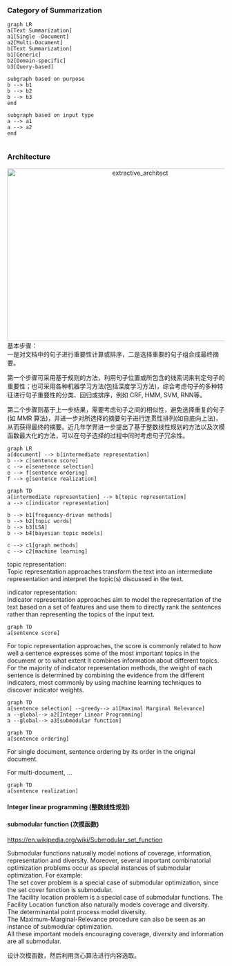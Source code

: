 ### Category of Summarization 

```mermaid
graph LR
a[Text Summarization]
a1[Single -Document]
a2[Multi-Document]
b[Text Summarization]
b1[Generic]
b2[Domain-specific]
b3[Query-based]

subgraph based on purpose
b --> b1
b --> b2
b --> b3
end

subgraph based on input type
a --> a1
a --> a2
end


```





### Architecture

<div align="center">
<img src="https://github.com/bifeng/nlp_paper_notes/raw/master/image/extractive_architect.png" width="600" height="400" alt="extractive_architect"></img>
</div>
基本步骤：<br>一是对文档中的句子进行重要性计算或排序，二是选择重要的句子组合成最终摘要。

第一个步骤可采用基于规则的方法，利用句子位置或所包含的线索词来判定句子的重要性；也可采用各种机器学习方法(包括深度学习方法)，综合考虑句子的多种特征进行句子重要性的分类、回归或排序，例如 CRF, HMM, SVM, RNN等。

第二个步骤则基于上一步结果，需要考虑句子之间的相似性，避免选择重复的句子(如 MMR 算法)，并进一步对所选择的摘要句子进行连贯性排列(如自底向上法)，从而获得最终的摘要。近几年学界进一步提出了基于整数线性规划的方法以及次模函数最大化的方法，可以在句子选择的过程中同时考虑句子冗余性。



```mermaid
graph LR
a[document] --> b[intermediate representation] 
b --> c[sentence score]
c --> e[senetence selection]
e --> f[sentence ordering]
f --> g[sentence realization]
```



```mermaid
graph TD
a[intermediate representation] --> b[topic representation]
a --> c[indicator representation]

b --> b1[frequency-driven methods]
b --> b2[topic words]
b --> b3[LSA]
b --> b4[bayesian topic models]

c --> c1[graph methods]
c --> c2[machine learning]

```

topic representation:<br>Topic representation approaches transform the text into an intermediate representation and interpret the topic(s) discussed in the text.

indicator representation:<br>Indicator representation approaches aim to model the representation of the text based on a set of features and use them to directly rank the sentences rather than representing the topics of the input text.

```mermaid
graph TD
a[sentence score]

```

For topic representation approaches, the score is commonly related to how well a sentence expresses some of the most important topics in the document or to what extent it combines information about different topics.
For the majority of indicator representation methods, the weight of each sentence is determined by combining the evidence from the different indicators, most commonly by using machine learning techniques to discover indicator weights.

```mermaid
graph TD
a[sentence selection] --greedy--> a1[Maximal Marginal Relevance]
a --global--> a2[Integer Linear Programming]
a --global--> a3[submodular function]
```



```mermaid
graph TD
a[sentence ordering]
```

For single document, sentence ordering by its order in the original document.

For multi-document, ...

```mermaid
graph TD
a[sentence realization]
```







#### Integer linear programming (整数线性规划)



#### submodular function (次模函数)

https://en.wikipedia.org/wiki/Submodular_set_function

Submodular functions naturally model notions of coverage, information, representation and diversity. Moreover, several important combinatorial optimization problems occur as special instances of submodular optimization. For example: <br>The set cover problem is a special case of submodular optimization, since the set cover function is submodular. <br>The facility location problem is a special case of submodular functions. The Facility Location function also naturally models coverage and diversity. <br>The determinantal point process model diversity. <br>The Maximum-Marginal-Relevance procedure can also be seen as an instance of submodular optimization. <br>All these important models encouraging coverage, diversity and information are all submodular. 

设计次模函数，然后利用贪心算法进行内容选取。



